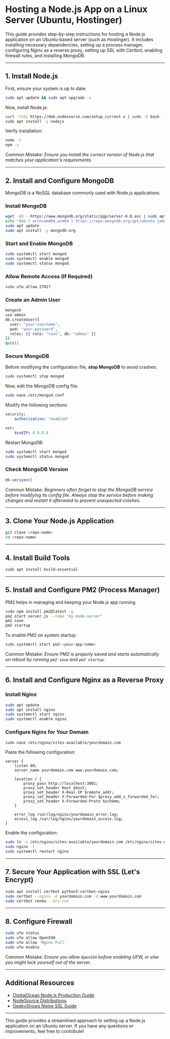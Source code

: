 # Hosting a Node.js App on a Linux Server (Ubuntu, Hostinger)

This guide provides step-by-step instructions for hosting a Node.js application on an Ubuntu-based server (such as Hostinger). It includes installing necessary dependencies, setting up a process manager, configuring Nginx as a reverse proxy, setting up SSL with Certbot, enabling firewall rules, and installing MongoDB.

---

## 1. Install Node.js

First, ensure your system is up to date:

```sh
sudo apt update && sudo apt upgrade -y
```

Now, install Node.js:

```sh
curl -fsSL https://deb.nodesource.com/setup_current.x | sudo -E bash -
sudo apt install -y nodejs
```

Verify installation:

```sh
node -v
npm -v
```

Common Mistake: *Ensure you install the correct version of Node.js that matches your application's requirements.*

---

## 2. Install and Configure MongoDB

MongoDB is a NoSQL database commonly used with Node.js applications.

### Install MongoDB

```sh
wget -qO - https://www.mongodb.org/static/pgp/server-6.0.asc | sudo apt-key add -
echo "deb [ arch=amd64,arm64 ] https://repo.mongodb.org/apt/ubuntu jammy/mongodb-org/6.0 multiverse" | sudo tee /etc/apt/sources.list.d/mongodb-org-6.0.list
sudo apt update
sudo apt install -y mongodb-org
```

### Start and Enable MongoDB

```sh
sudo systemctl start mongod
sudo systemctl enable mongod
sudo systemctl status mongod
```

### Allow Remote Access (If Required)

```sh
sudo ufw allow 27017
```

### Create an Admin User

```sh
mongosh
use admin
db.createUser({
  user: "your-username",
  pwd: "your-password",
  roles: [{ role: "root", db: "admin" }]
})
quit()
```

### Secure MongoDB

Before modifying the configuration file, **stop MongoDB** to avoid crashes:

```sh
sudo systemctl stop mongod
```

Now, edit the MongoDB config file:

```sh
sudo nano /etc/mongod.conf
```

Modify the following sections:

```yaml
security:
    authorization: "enabled"
```

```yaml
net:
    bindIP: 0.0.0.0
```

Restart MongoDB:

```sh
sudo systemctl start mongod
sudo systemctl status mongod
```

### Check MongoDB Version

```sh
db.version()
```

Common Mistake: *Beginners often forget to stop the MongoDB service before modifying its config file. Always stop the service before making changes and restart it afterward to prevent unexpected crashes.*

---

## 3. Clone Your Node.js Application

```sh
git clone <repo-name>
cd <repo-name>
```

---

## 4. Install Build Tools

```sh
sudo apt install build-essential
```

---

## 5. Install and Configure PM2 (Process Manager)

PM2 helps in managing and keeping your Node.js app running.

```sh
sudo npm install pm2@latest -g
pm2 start server.js --name "my-node-server"
pm2 save
pm2 startup
```

To enable PM2 on system startup:

```sh
sudo systemctl start pm2-<your-app-name>
```

Common Mistake: *Ensure PM2 is properly saved and starts automatically on reboot by running `pm2 save` and `pm2 startup`.*

---

## 6. Install and Configure Nginx as a Reverse Proxy

### Install Nginx

```sh
sudo apt update
sudo apt install nginx
sudo systemctl start nginx
sudo systemctl enable nginx
```

### Configure Nginx for Your Domain

```sh
sudo nano /etc/nginx/sites-available/yourdomain.com
```

Paste the following configuration:

```nginx
server {
    listen 80;
    server_name yourdomain.com www.yourdomain.com;

    location / {
        proxy_pass http://localhost:3001;
        proxy_set_header Host $host;
        proxy_set_header X-Real-IP $remote_addr;
        proxy_set_header X-Forwarded-For $proxy_add_x_forwarded_for;
        proxy_set_header X-Forwarded-Proto $scheme;
    }

    error_log /var/log/nginx/yourdomain_error.log;
    access_log /var/log/nginx/yourdomain_access.log;
}
```

Enable the configuration:

```sh
sudo ln -s /etc/nginx/sites-available/yourdomain.com /etc/nginx/sites-enabled/
sudo nginx -t
sudo systemctl restart nginx
```

---

## 7. Secure Your Application with SSL (Let's Encrypt)

```sh
sudo apt install certbot python3-certbot-nginx
sudo certbot --nginx -d yourdomain.com -d www.yourdomain.com
sudo certbot renew --dry-run
```

---

## 8. Configure Firewall

```sh
sudo ufw status
sudo ufw allow OpenSSH
sudo ufw allow 'Nginx Full'
sudo ufw enable
```

Common Mistake: *Ensure you allow `OpenSSH` before enabling UFW, or else you might lock yourself out of the server.*

---

## Additional Resources

- [DigitalOcean Node.js Production Guide](https://www.digitalocean.com/community/tutorials/how-to-set-up-a-node-js-application-for-production-on-ubuntu-20-04)
- [NodeSource Distributions](https://github.com/nodesource/distributions)
- [GeekyShows Nginx SSL Guide](https://github.com/geekyshow1/GeekyShowsNotes/blob/main/nginx/SSL_Cert_Nginx.md)

---

This guide provides a streamlined approach to setting up a Node.js application on an Ubuntu server. If you have any questions or improvements, feel free to contribute!
